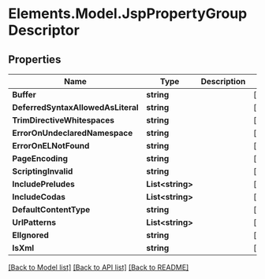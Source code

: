 # Elements.Model.JspPropertyGroupDescriptor

## Properties

Name | Type | Description | Notes
------------ | ------------- | ------------- | -------------
**Buffer** | **string** |  | [optional] 
**DeferredSyntaxAllowedAsLiteral** | **string** |  | [optional] 
**TrimDirectiveWhitespaces** | **string** |  | [optional] 
**ErrorOnUndeclaredNamespace** | **string** |  | [optional] 
**ErrorOnELNotFound** | **string** |  | [optional] 
**PageEncoding** | **string** |  | [optional] 
**ScriptingInvalid** | **string** |  | [optional] 
**IncludePreludes** | **List&lt;string&gt;** |  | [optional] 
**IncludeCodas** | **List&lt;string&gt;** |  | [optional] 
**DefaultContentType** | **string** |  | [optional] 
**UrlPatterns** | **List&lt;string&gt;** |  | [optional] 
**ElIgnored** | **string** |  | [optional] 
**IsXml** | **string** |  | [optional] 

[[Back to Model list]](../README.md#documentation-for-models) [[Back to API list]](../README.md#documentation-for-api-endpoints) [[Back to README]](../README.md)

